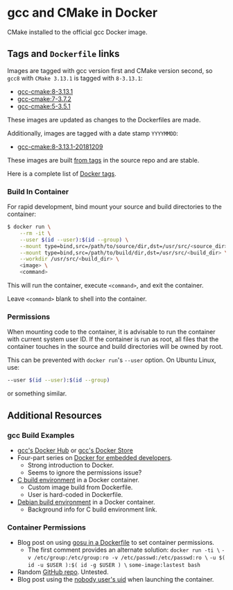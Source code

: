 # gcc and CMake in Docker

CMake installed to the official gcc Docker image.


## Tags and `Dockerfile` links

Images are tagged with gcc version first and CMake version second, so `gcc8` with `CMake 3.13.1` is tagged with `8-3.13.1`:

  * [gcc-cmake:8-3.13.1](https://github.com/KevinWMatthews/gcc-cmake/blob/gcc8-cmake3.13.1/gcc8/cmake3.13.1/Dockerfile)
  * [gcc-cmake:7-3.7.2](https://github.com/KevinWMatthews/gcc-cmake/blob/gcc7-cmake3.7.2/gcc7/cmake3.7.2/Dockerfile)
  * [gcc-cmake:5-3.5.1](https://github.com/KevinWMatthews/gcc-cmake/blob/gcc5-cmake3.5.1/gcc5/cmake3.5.1/Dockerfile)

These images are updated as changes to the Dockerfiles are made.

Additionally, images are tagged with a date stamp `YYYYMMDD`:

  * [gcc-cmake:8-3.13.1-20181209](https://github.com/KevinWMatthews/gcc-cmake/blob/8-3.13.1-20181209/gcc8/cmake3.13.1/Dockerfile)

These images are built [from tags](https://github.com/KevinWMatthews/gcc-cmake/tags) in the source repo and are stable.

Here is a complete list of [Docker tags](https://hub.docker.com/r/kevinwmatthews/gcc-cmake/tags/).


### Build In Container

For rapid development, bind mount your source and build directories to the
container:

```bash
$ docker run \
    --rm -it \
    --user $(id --user):$(id --group) \
    --mount type=bind,src=/path/to/source/dir,dst=/usr/src/<source_dir> \
    --mount type=bind,src=/path/to/build/dir,dst=/usr/src/<build_dir> \
    --workdir /usr/src/<build_dir> \
    <image> \
    <command>
```

This will run the container, execute `<command>`, and exit the container.

Leave `<command>` blank to shell into the container.


### Permissions

When mounting code to the container, it is advisable to run the container
with current system user ID. If the container is run as root, all files
that the container touches in the source and build directories will be owned by root.

This can be prevented with `docker run`'s `--user` option. On Ubuntu Linux, use:

```bash
--user $(id --user):$(id --group)
```
or something similar.


## Additional Resources


### gcc Build Examples

  * [gcc's Docker Hub](https://hub.docker.com/_/gcc/) or [gcc's Docker Store](https://store.docker.com/images/gcc)
  * Four-part series on [Docker for embedded developers](https://blog.feabhas.com/2017/09/introduction-docker-embedded-developers-part-1-getting-started/).
    - Strong introduction to Docker.
    - Seems to ignore the permissions issue?
  * [C build environment](https://ownyourbits.com/2017/06/20/c-build-environment-in-a-docker-container/) in a Docker container.
    - Custom image build from Dockerfile.
    - User is hard-coded in Dockerfile.
  * [Debian build environment](https://ownyourbits.com/2017/06/24/debian-build-environment-in-a-docker-container/) in a Docker container.
    - Background info for C build environment link.


### Container Permissions

  * Blog post on using [gosu in a Dockerfile](https://denibertovic.com/posts/handling-permissions-with-docker-volumes/) to set container permissions.
    - The first comment provides an alternate solution:
        `docker run -ti \`
        `-v /etc/group:/etc/group:ro -v /etc/passwd:/etc/passwd:ro \`
        `-u $( id -u $USER ):$( id -g $USER ) \`
        `some-image:lastest bash`
  * Random [GitHub repo](https://github.com/schmidigital/permission-fix). Untested.
  * Blog post using the [nobody user's uid](https://blog.csanchez.org/2017/01/31/running-docker-containers-as-non-root/) when launching the container.

